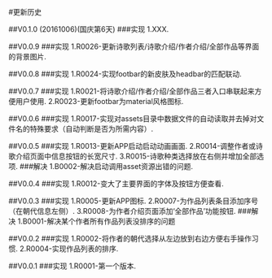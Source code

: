 #更新历史

##V0.1.0 (20161006)(国庆第6天)
###实现
1.XXX.

##V0.0.9
###实现
1.R0026-更新诗歌列表/诗歌介绍/作者介绍/全部作品等界面的背景图片.

##V0.0.8
###实现
1.R0024-实现footbar的新皮肤及headbar的匹配联动.

##V0.0.7
###实现
1.R0021-将诗歌介绍/作者介绍/全部作品三者入口串联起来方便用户使用.
2.R0023-更新footbar为material风格图标.

##V0.0.6
###实现
1.R0017-实现对assets目录中数据文件的自动读取并去掉对文件名的特殊要求（自动判断是否为所需内容）.

##V0.0.5
###实现
1.R0013-更新APP启动启动动画画面.
2.R0014-调整作者或诗歌介绍页面中信息按钮的长宽尺寸.
3.R0015-诗歌种类选择放在右侧并增加全部选项.
###解决
1.B0002-解决启动调用asset资源出错的问题.

##V0.0.4
###实现
1.R0012-变大了主要界面的字体及按钮方便查看.

##V0.0.3
###实现
1.R0005-更新APP图标.
2.R0007-为作品列表条目添加序号（在朝代信息左侧）.
3.R0008-为作者介绍页面添加‘全部作品’功能按钮.
###解决
1.B0001-解决某个作者所有作品列表没排序的问题

##V0.0.2
###实现
1.R0002-将作者的朝代选择从左边放到右边方便右手操作习惯.
2.R0004-实现作品列表的排序.

##V0.0.1
###实现
1.R0001-第一个版本.

